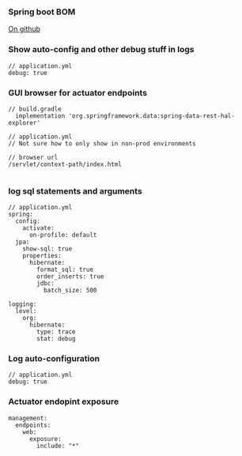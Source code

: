 ### Spring boot BOM
[On github](https://github.com/spring-projects/spring-boot/blob/master/spring-boot-project/spring-boot-dependencies/build.gradle)

### Show auto-config and other debug stuff in logs
```
// application.yml
debug: true
```

### GUI browser for actuator endpoints
```
// build.gradle
  implementation 'org.springframework.data:spring-data-rest-hal-explorer'

// application.yml
// Not sure how to only show in non-prod environments

// browser url
/servlet/context-path/index.html


```

### log sql statements and arguments
```
// application.yml
spring:
  config:
    activate:
      on-profile: default
  jpa:
    show-sql: true
    properties:
      hibernate:
        format_sql: true
        order_inserts: true
        jdbc:
          batch_size: 500

logging:
  level:
    org:
      hibernate:
        type: trace
        stat: debug

```

### Log auto-configuration
```
// application.yml
debug: true
```

### Actuator endopint exposure
```
management:
  endpoints:
    web:
      exposure:
        include: "*"
```
